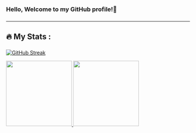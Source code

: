 ### Hello, Welcome to my GitHub profile!👋
###
---
:fire: My Stats :
---
###
[![GitHub Streak](http://github-readme-streak-stats.herokuapp.com?user=Gaba034&theme=dark&background=black)](https://git.io/streak-stats)
<div>
<a href="https://Gaba034">
<img height="180em" src="https://github-readme-stats.vercel.app/api/top-langs/?username=Gaba034&layout=compact&langs_count=7&theme=highcontrast"/> 
<img height="180em" src="https://github-readme-stats.vercel.app/api?username=Gaba034&show_icons=true&theme=highcontrast&include_all_commits=true&count_private=true"/>
</div>




